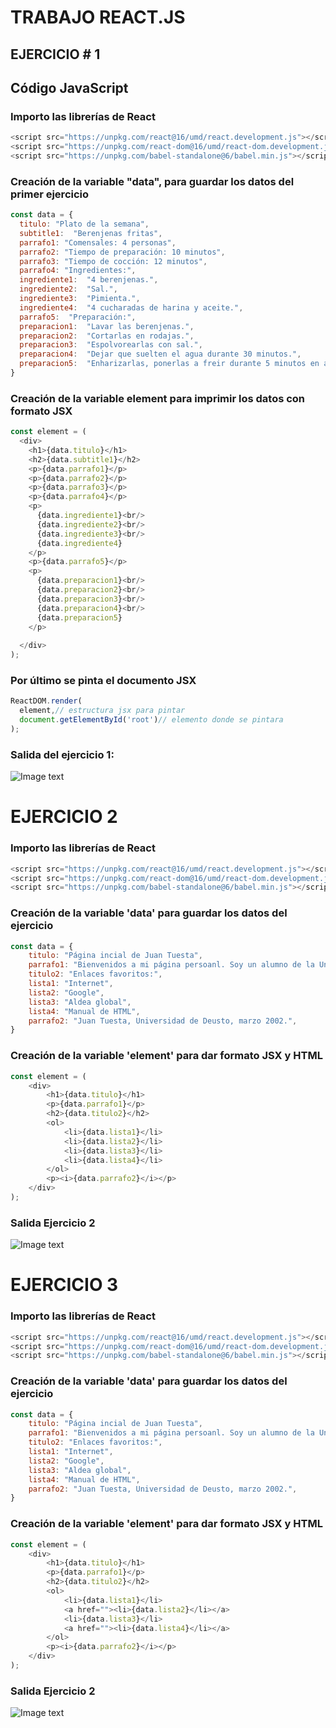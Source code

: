 # TRABAJO REACT.JS 
## EJERCICIO # 1
## Código JavaScript

### Importo las librerías de React
```javascript
<script src="https://unpkg.com/react@16/umd/react.development.js"></script>
<script src="https://unpkg.com/react-dom@16/umd/react-dom.development.js"></script>
<script src="https://unpkg.com/babel-standalone@6/babel.min.js"></script>
```
### Creación de la variable "data", para guardar los datos del primer ejercicio
```javascript
const data = {
  titulo: "Plato de la semana",
  subtitle1:  "Berenjenas fritas",
  parrafo1: "Comensales: 4 personas",
  parrafo2: "Tiempo de preparación: 10 minutos",
  parrafo3: "Tiempo de cocción: 12 minutos",
  parrafo4: "Ingredientes:",
  ingrediente1:  "4 berenjenas.",
  ingrediente2:  "Sal.",
  ingrediente3:  "Pimienta.",
  ingrediente4:  "4 cucharadas de harina y aceite.",
  parrafo5:  "Preparación:",
  preparacion1:  "Lavar las berenjenas.",
  preparacion2:  "Cortarlas en rodajas.",
  preparacion3:  "Espolvorearlas con sal.",
  preparacion4:  "Dejar que suelten el agua durante 30 minutos.",
  preparacion5:  "Enharizarlas, ponerlas a freir durante 5 minutos en aceite bien caliente.",
}
```
### Creación de la variable element para imprimir los datos con formato JSX 
```javascript
const element = (
  <div>
    <h1>{data.titulo}</h1>
    <h2>{data.subtitle1}</h2>
    <p>{data.parrafo1}</p>
    <p>{data.parrafo2}</p>
    <p>{data.parrafo3}</p>
    <p>{data.parrafo4}</p>
    <p>
      {data.ingrediente1}<br/>
      {data.ingrediente2}<br/>
      {data.ingrediente3}<br/>
      {data.ingrediente4}
    </p>
    <p>{data.parrafo5}</p>
    <p>
      {data.preparacion1}<br/>
      {data.preparacion2}<br/>
      {data.preparacion3}<br/>
      {data.preparacion4}<br/>
      {data.preparacion5}
    </p>
    
  </div>
);
```
### Por último se pinta el documento JSX
```javascript
ReactDOM.render(
  element,// estructura jsx para pintar
  document.getElementById('root')// elemento donde se pintara
);
```

### Salida del ejercicio 1:
![Image text](img/ejercicio1.png)


# EJERCICIO 2
### Importo las librerías de React
```javascript
<script src="https://unpkg.com/react@16/umd/react.development.js"></script>
<script src="https://unpkg.com/react-dom@16/umd/react-dom.development.js"></script>
<script src="https://unpkg.com/babel-standalone@6/babel.min.js"></script>
```
### Creación de la variable 'data' para guardar los datos del ejercicio 
```javascript
const data = {
    titulo: "Página incial de Juan Tuesta",
    parrafo1: "Bienvenidos a mi página persoanl. Soy un alumno de la Universidad de Deusto y esta es mi página inicial, con la lista de mis enlaces favoritos y otra información de interés",
    titulo2: "Enlaces favoritos:",
    lista1: "Internet",
    lista2: "Google",
    lista3: "Aldea global",
    lista4: "Manual de HTML",
    parrafo2: "Juan Tuesta, Universidad de Deusto, marzo 2002.",
}
```
### Creación de la variable 'element' para dar formato JSX y HTML
```javascript
const element = (
    <div>
        <h1>{data.titulo}</h1>
        <p>{data.parrafo1}</p>
        <h2>{data.titulo2}</h2>
        <ol>
            <li>{data.lista1}</li>
            <li>{data.lista2}</li>
            <li>{data.lista3}</li>
            <li>{data.lista4}</li>
        </ol>
        <p><i>{data.parrafo2}</i></p>
    </div>
);
```
### Salida Ejercicio 2
![Image text](img/ejercicio2.png)

# EJERCICIO 3
### Importo las librerías de React
```javascript
<script src="https://unpkg.com/react@16/umd/react.development.js"></script>
<script src="https://unpkg.com/react-dom@16/umd/react-dom.development.js"></script>
<script src="https://unpkg.com/babel-standalone@6/babel.min.js"></script>
```
### Creación de la variable 'data' para guardar los datos del ejercicio 
```javascript
const data = {
    titulo: "Página incial de Juan Tuesta",
    parrafo1: "Bienvenidos a mi página persoanl. Soy un alumno de la Universidad de Deusto y esta es mi página inicial, con la lista de mis enlaces favoritos y otra información de interés",
    titulo2: "Enlaces favoritos:",
    lista1: "Internet",
    lista2: "Google",
    lista3: "Aldea global",
    lista4: "Manual de HTML",
    parrafo2: "Juan Tuesta, Universidad de Deusto, marzo 2002.",
}
```
### Creación de la variable 'element' para dar formato JSX y HTML
```javascript
const element = (
    <div>
        <h1>{data.titulo}</h1>
        <p>{data.parrafo1}</p>
        <h2>{data.titulo2}</h2>
        <ol>
            <li>{data.lista1}</li>
            <a href=""><li>{data.lista2}</li></a>
            <li>{data.lista3}</li>
            <a href=""><li>{data.lista4}</li></a>
        </ol>
        <p><i>{data.parrafo2}</i></p>
    </div>
);
```
### Salida Ejercicio 2
![Image text](img/ejercicio3.png)

